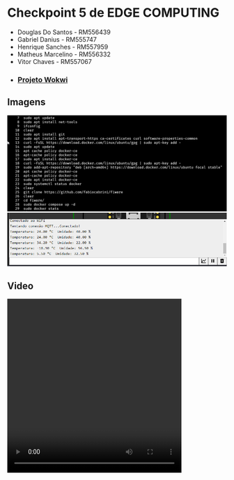 <h1>Checkpoint 5 de EDGE COMPUTING</h1>
<ul>
  <li>Douglas Do Santos - RM556439</li>
  <li>Gabriel Danius - RM555747</li>
  <li>Henrique Sanches - RM557959</li>
  <li>Matheus Marcelino - RM556332</li>
  <li>Vitor Chaves - RM557067</li>
  <li><h3><a href="https://wokwi.com/projects/410589620697170945">Projeto Wokwi</a></h3></li>
</ul>

<h2>Imagens</h2>
<img src="./docs/vps-config.png">
<img src="./docs/wokwi.png">

<h2>Video</h2>
<video src='docs/video.mp4' controls width="400" height="400"/>
